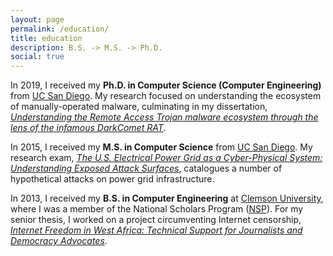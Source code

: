 ```yaml
---
layout: page
permalink: /education/
title: education
description: B.S. -> M.S. -> Ph.D.
social: true
---
```


In 2019, I received my **Ph.D. in Computer Science (Computer Engineering)** from [UC San Diego](https://cse.ucsd.edu/). My research focused on understanding the ecosystem of manually-operated malware, culminating in my dissertation, [*Understanding the Remote Access Trojan malware ecosystem through the lens of the infamous DarkComet RAT*](https://escholarship.org/uc/item/3vv544n5).

In 2015, I received my **M.S. in Computer Science** from [UC San Diego](https://cse.ucsd.edu/). My research exam, [*The U.S. Electrical Power Grid as a Cyber-Physical System: Understanding Exposed Attack Surfaces*](/assets/pdf/Research_Exam.pdf), catalogues a number of hypothetical attacks on power grid infrastructure.

In 2013, I received my **B.S. in Computer Engineering** at [Clemson University](https://www.clemson.edu/cecas/departments/ece/), where I was a member of the National Scholars Program ([NSP](https://www.clemson.edu/academics/programs/national-scholars/)). For my senior thesis, I worked on a project circumventing Internet censorship, [*Internet Freedom in West Africa: Technical Support for Journalists and Democracy Advocates*](https://cacm.acm.org/magazines/2018/5/227189-internet-freedom-in-west-africa/fulltext).
